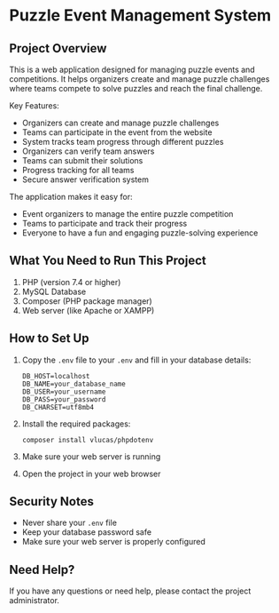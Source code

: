 # Puzzle Event Management System

## Project Overview

This is a web application designed for managing puzzle events and competitions. It helps organizers create and manage puzzle challenges where teams compete to solve puzzles and reach the final challenge.

Key Features:
- Organizers can create and manage puzzle challenges
- Teams can participate in the event from the website
- System tracks team progress through different puzzles
- Organizers can verify team answers
- Teams can submit their solutions
- Progress tracking for all teams
- Secure answer verification system

The application makes it easy for:
- Event organizers to manage the entire puzzle competition
- Teams to participate and track their progress
- Everyone to have a fun and engaging puzzle-solving experience

## What You Need to Run This Project

1. PHP (version 7.4 or higher)
2. MySQL Database
3. Composer (PHP package manager)
4. Web server (like Apache or XAMPP)

## How to Set Up

1. Copy the `.env` file to your `.env` and fill in your database details:
   ```
   DB_HOST=localhost
   DB_NAME=your_database_name
   DB_USER=your_username
   DB_PASS=your_password
   DB_CHARSET=utf8mb4
   ```

2. Install the required packages:
   ```
   composer install vlucas/phpdotenv
   ```

3. Make sure your web server is running

4. Open the project in your web browser


## Security Notes

- Never share your `.env` file
- Keep your database password safe
- Make sure your web server is properly configured

## Need Help?

If you have any questions or need help, please contact the project administrator.
